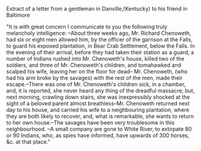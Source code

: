   Extract of a letter from a gentleman in Danville,(Kentucky) to his friend in Baltimore  "It is with great concern I communicate to you the following truly melancholy intelligence: –About three weeks ago, Mr. Richard Chenoweth, had six or eight men allowed him, by the officer of the garrison at the Falls, to guard his exposed plantation, in Bear Crab Settlement, below the Falls. In the evening of their arrival, before they had taken their station as a guard, a number of Indians rushed into Mr. Chenoweth's house, killed two of the soldiers, and three of Mr. Chenoweth's children, and tomahawked and scalped his wife, leaving her on the floor for dead– Mr. Chenoweth, (who had his arm broke by the savages) with the rest of the men, made their escape.–There was one of Mr. Chenoweth's children sick, in a chamber, and, it is reported, she never heard any thing of the dreadful massacre; but, next morning, crawling down stairs, she was inexpressibly shocked at the sight of a beloved parent almost breathless–Mr. Chenoweth returned next day to his house, and carried his wife to a neighbouring plantation, where they are both likely to recover, and, what is remarkable, she wants to return to her own house.–The savages have been very troublesome in this neighbourhood. –A small company are gone to White River, to extirpate 80 or 90 Indians, who, as spies have informed, have upwards of 300 horses, &c. at that place."  